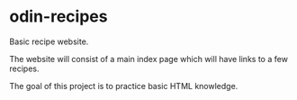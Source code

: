 # odin-recipes

Basic recipe website.

The website will consist of a main index page which will have links to a few recipes.

The goal of this project is to practice basic HTML knowledge.
